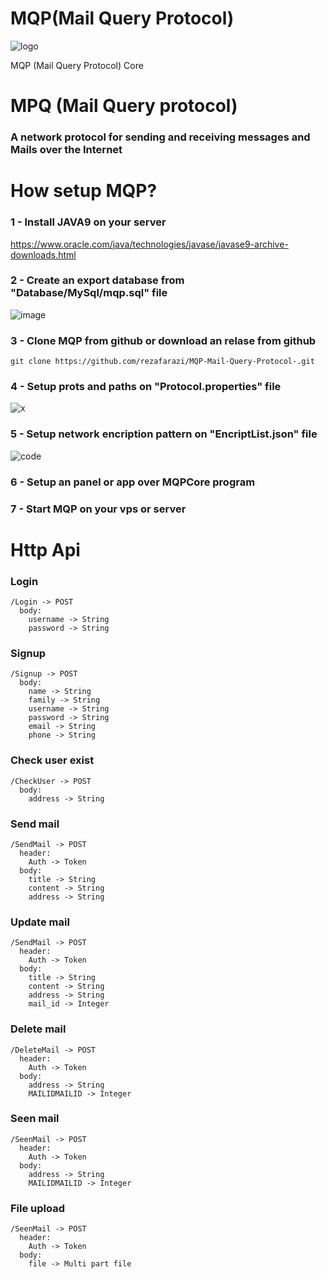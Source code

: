 # MQP(Mail Query Protocol)

![logo](https://github.com/rezafarazi/MQP-Mail-Query-Protocol-/assets/45543047/36f3d9c9-21ec-483e-b96b-54c1fadfa0a4)

MQP (Mail Query Protocol) Core 

# MPQ (Mail Query protocol)
### A network protocol for sending and receiving messages and Mails over the Internet

# How setup MQP?
### 1 - Install JAVA9 on your server

https://www.oracle.com/java/technologies/javase/javase9-archive-downloads.html

### 2 - Create an export database from "Database/MySql/mqp.sql" file

![image](https://github.com/rezafarazi/MQP-Mail-Query-Protocol-/assets/45543047/594b66ec-8665-4dff-88c4-9808166caffa)

### 3 - Clone MQP from github or download an relase from github
```
git clone https://github.com/rezafarazi/MQP-Mail-Query-Protocol-.git
```
### 4 - Setup prots and paths on "Protocol.properties" file

![x](https://github.com/rezafarazi/MQP-Mail-Query-Protocol-/assets/45543047/c4e754d0-547d-4e21-9073-91e1a0333a00)

### 5 - Setup network encription pattern on "EncriptList.json" file

![code](https://github.com/rezafarazi/MQP-Mail-Query-Protocol-/assets/45543047/b9395193-2849-4c95-8cf6-b7a45ba7b4a8)

### 6 - Setup an panel or app over MQPCore program
### 7 - Start MQP on your vps or server


# Http Api
### Login
```
/Login -> POST
  body:
    username -> String
    password -> String
```

### Signup
```
/Signup -> POST
  body:
    name -> String
    family -> String
    username -> String
    password -> String
    email -> String
    phone -> String
```

### Check user exist
```
/CheckUser -> POST
  body:
    address -> String
```

### Send mail
```
/SendMail -> POST
  header:
    Auth -> Token
  body:
    title -> String
    content -> String
    address -> String
```

### Update mail
```
/SendMail -> POST
  header:
    Auth -> Token
  body:
    title -> String
    content -> String
    address -> String
    mail_id -> Integer
```

### Delete mail
```
/DeleteMail -> POST
  header:
    Auth -> Token
  body:
    address -> String
    MAILIDMAILID -> Integer
```

### Seen mail
```
/SeenMail -> POST
  header:
    Auth -> Token
  body:
    address -> String
    MAILIDMAILID -> Integer
```

### File upload
```
/SeenMail -> POST
  header:
    Auth -> Token
  body:
    file -> Multi part file
```
